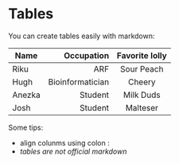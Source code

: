 # Tables 

You can create tables easily with markdown: 

| Name | Occupation | Favorite lolly |
|---|---:|:---:|
| Riku | ARF | Sour Peach | 
| Hugh | Bioinformatician | Cheery | 
| Anezka | Student | Milk Duds | 
| Josh | Student | Malteser | 

Some tips:
* align colunms using colon :
* *tables are not official markdown*
